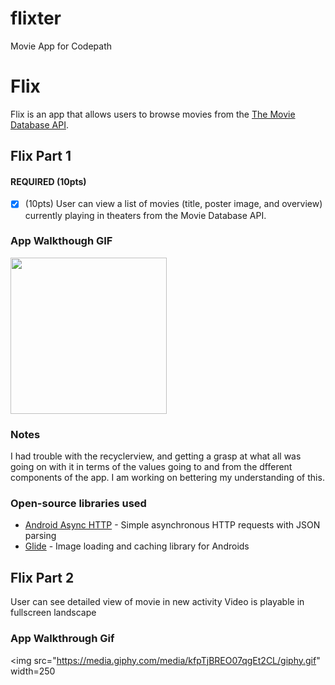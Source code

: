 # flixter
Movie App for Codepath
# Flix
Flix is an app that allows users to browse movies from the [The Movie Database API](http://docs.themoviedb.apiary.io/#).

## Flix Part 1

#### REQUIRED (10pts)
- [X] (10pts) User can view a list of movies (title, poster image, and overview) currently playing in theaters from the Movie Database API.

### App Walkthough GIF
<img src="https://media.giphy.com/media/jqCFyw5HmvpizfcheI/giphy.gif" width=250><br>

### Notes
I had trouble with the recyclerview, and getting a grasp at what all was going on with it in terms of the values going to and from the dfferent components of the app. I am working on bettering my understanding of this.
### Open-source libraries used

- [Android Async HTTP](https://github.com/codepath/CPAsyncHttpClient) - Simple asynchronous HTTP requests with JSON parsing
- [Glide](https://github.com/bumptech/glide) - Image loading and caching library for Androids
## Flix Part 2
User can see detailed view of movie in new activity
Video is playable in fullscreen landscape
### App Walkthrough Gif
<img src="https://media.giphy.com/media/kfpTjBREO07qgEt2CL/giphy.gif" width=250<br>
